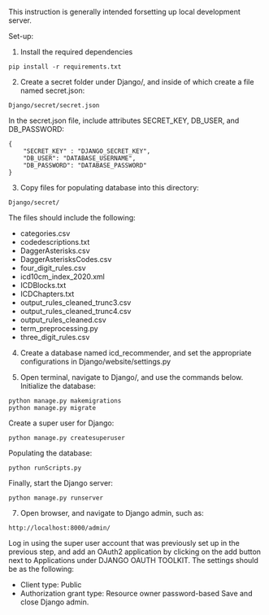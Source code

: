 This instruction is generally intended forsetting up local development server.

Set-up:

1. Install the required dependencies
```
pip install -r requirements.txt
```

2. Create a secret folder under Django/, and inside of which create a file named secret.json:
```
Django/secret/secret.json
```

In the secret.json file, include attributes SECRET_KEY, DB_USER, and DB_PASSWORD:
```
{
	"SECRET_KEY" : "DJANGO_SECRET_KEY",
	"DB_USER": "DATABASE_USERNAME",
	"DB_PASSWORD": "DATABASE_PASSWORD"
}
```

3. Copy files for populating database into this directory: 
```
Django/secret/
```
The files should include the following:
- categories.csv
- codedescriptions.txt
- DaggerAsterisks.csv
- DaggerAsterisksCodes.csv
- four_digit_rules.csv
- icd10cm_index_2020.xml
- ICDBlocks.txt
- ICDChapters.txt
- output_rules_cleaned_trunc3.csv
- output_rules_cleaned_trunc4.csv
- output_rules_cleaned.csv
- term_preprocessing.py
- three_digit_rules.csv

4. Create a database named icd_recommender, and set the appropriate configurations in Django/website/settings.py

6. Open terminal, navigate to Django/, and use the commands below.
Initialize the database:
```
python manage.py makemigrations
python manage.py migrate
```
Create a super user for Django:
```
python manage.py createsuperuser
```
Populating the database:
```
python runScripts.py
```
Finally, start the Django server:
```
python manage.py runserver
```

7. Open browser, and navigate to Django admin, such as:
```
http://localhost:8000/admin/
```
Log in using the super user account that was previously set up in the previous step, and add an OAuth2 application by clicking on the add button next to Applications under DJANGO OAUTH TOOLKIT. The settings should be as the following:
- Client type: Public
- Authorization grant type: Resource owner password-based
Save and close Django admin.
